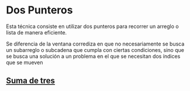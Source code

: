 # Dos Punteros

Esta técnica consiste en utilizar dos punteros para recorrer un arreglo o lista de manera eficiente.

Se diferencia de la ventana corrediza en que no necesariamente se busca un subarreglo o subcadena que cumpla con ciertas condiciones, sino que se busca una solución a un problema en el que se necesitan dos índices que se mueven

## [Suma de tres](SumaDe3.java)